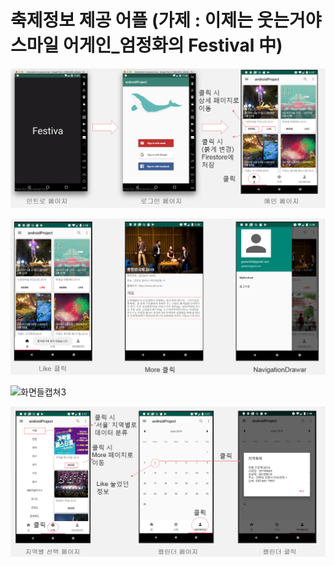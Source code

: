 # 축제정보 제공 어플 (가제 : 이제는 웃는거야 스마일 어게인_엄정화의 Festival 中)

![화면들캡쳐1](./캡쳐사진들/화면구성캡쳐1.PNG)


![화면들캡쳐2](./캡쳐사진들/화면구성캡쳐2.PNG)


![화면들캡쳐3](./캡쳐사진들/화성캡쳐3.PNG)


![화면들캡쳐4](./캡쳐사진들/화면구성캡쳐4.PNG)

